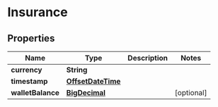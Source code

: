 
# Insurance

## Properties
Name | Type | Description | Notes
------------ | ------------- | ------------- | -------------
**currency** | **String** |  | 
**timestamp** | [**OffsetDateTime**](OffsetDateTime.md) |  | 
**walletBalance** | [**BigDecimal**](BigDecimal.md) |  |  [optional]



